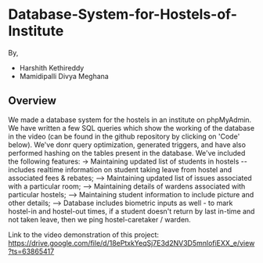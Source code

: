 # Database-System-for-Hostels-of-Institute
By,
- Harshith Kethireddy
- Mamidipalli Divya Meghana

## Overview

We made a database system for the hostels in an institute on phpMyAdmin. We have written a few SQL queries which show the working of the database in the video (can be found in the github repository by clicking on 'Code' below). We've donr query optimization, generated triggers, and have also performed hashing on the tables present in the database. We've included the following features: -> Maintaining updated list of students in hostels -- includes realtime information on student taking leave from hostel and associated fees & rebates; --> Maintaining updated list of issues associated with a particular room; --> Maintaining details of wardens associated with particular hostels; --> Maintaining student information to include picture and other details; --> Database includes biometric inputs as well - to mark hostel-in and hostel-out times, if a student doesn't return by last in-time and not taken leave, then we ping hostel-caretaker / warden.

Link to the video demonstration of this project: https://drive.google.com/file/d/18ePtxkYeqSj7E3d2NV3D5mnlofiEXX_e/view?ts=63865417
